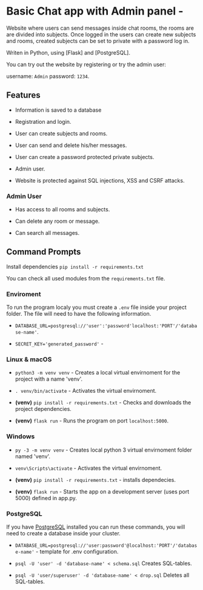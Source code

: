 # Basic Chat app with Admin panel -


Website where users can send messages inside chat rooms, the rooms are are divided into subjects. Once logged in the users can create new subjects and rooms, created subjects can be set to private with a password log in.

Writen in Python, using [Flask] and [PostgreSQL].

You can try out the website by registering or try the admin user:

username: `Admin` password: `1234`.

## Features

* Information is saved to a database

* Registration and login.

* User can create subjects and rooms.

* User can send and delete his/her messages.

* User can create a password protected private subjects.

* Admin user.

* Website is protected against SQL injections, XSS and CSRF attacks.

### Admin User

* Has access to all rooms and subjects.

* Can delete any room or message.

* Can search all messages.



## Command Prompts
Install dependencies
`pip install -r requirements.txt`



You can check all used modules from the `requirements.txt` file.

### Enviroment

To run the program localy you must create a `.env` file inside your project folder. The file will need to have the following information.

* `DATABASE_URL=postgresql://'user':'password'localhost:'PORT'/'database-name'`.

* `SECRET_KEY='generated_password'` - 


### Linux & macOS

* `python3 -m venv venv` - Creates a local  virtual envirnoment for the project with a name 'venv'.

* `. venv/bin/activate` - Activates the virtual envirnoment.

* **(venv)** `pip install -r requirements.txt` - Checks and downloads the project dependencies.

* **(venv)** `flask run` - Runs the program on port `localhost:5000`.

### Windows

* `py -3 -m venv venv` - Creates local python 3 virtual envirnoment folder named 'venv'.

* `venv\Scripts\activate` - Activates the virtual envirnoment.

* **(venv)** `pip install -r requirements.txt` - installs dependecies.

* **(venv)** `flask run` - Starts the app on a development server (uses port 5000) defined in app.py.

### PostgreSQL

If you have [PostgreSQL](https://www.postgresql.org/) installed you can run these commands, you will need to create a database inside your cluster.


* `DATABASE_URL=postgresql://'user:password'@localhost:'PORT'/'database-name'` - template for .env configuration.

* `psql -U 'user' -d 'database-name' < schema.sql` Creates SQL-tables.

* `psql -U 'user/superuser' -d 'database-name' < drop.sql` Deletes all SQL-tables.


